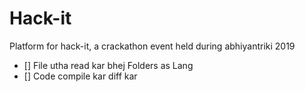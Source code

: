 # Hack-it
Platform for hack-it, a crackathon event held during abhiyantriki 2019
- [] File utha read kar bhej Folders as Lang
- [] Code compile kar diff kar